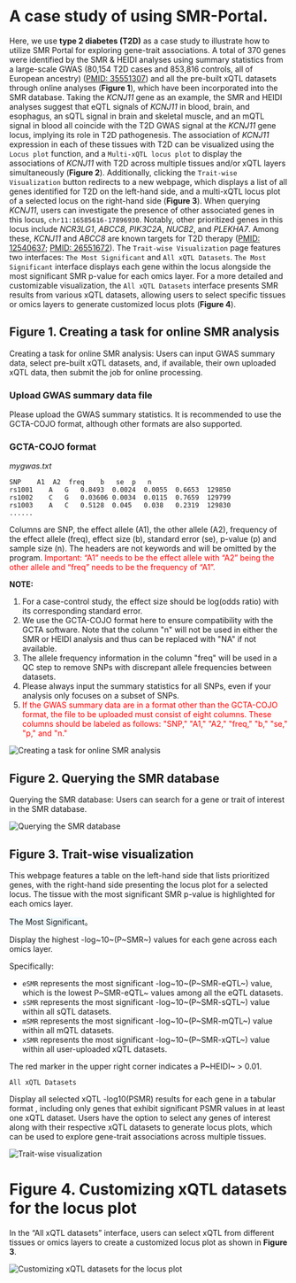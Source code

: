 # A case study of using SMR-Portal.

Here, we use **type 2 diabetes (T2D)** as a case study to illustrate how to utilize SMR Portal for exploring gene-trait associations. A total of 370 genes were identified by the SMR & HEIDI analyses using summary statistics from a large-scale GWAS (80,154 T2D cases and 853,816 controls, all of European ancestry) ([PMID: 35551307](10.1038/s41588-022-01058-3)) and all the pre-built xQTL datasets through online analyses (**Figure 1**), which have been incorporated into the SMR database. Taking the *KCNJ11* gene as an example, the SMR and HEIDI analyses suggest that eQTL signals of *KCNJ11* in blood, brain, and esophagus, an sQTL signal in brain and skeletal muscle, and an mQTL signal in blood all coincide with the T2D GWAS signal at the *KCNJ11* gene locus, implying its role in T2D pathogenesis. The association of *KCNJ11* expression in each of these tissues with T2D can be visualized using the `Locus plot` function, and a `Multi-xQTL locus plot` to display the associations of *KCNJ11* with T2D across multiple tissues and/or xQTL layers simultaneously (**Figure 2**). Additionally, clicking the `Trait-wise Visualization` button redirects to a new webpage, which displays a list of all genes identified for T2D on the left-hand side, and a multi-xQTL locus plot of a selected locus on the right-hand side (**Figure 3**). When querying *KCNJ11*, users can investigate the presence of other associated genes in this locus, `chr11:16585616-17896930`. Notably, other prioritized genes in this locus include *NCR3LG1*, *ABCC8*, *PIK3C2A*, *NUCB2*, and *PLEKHA7*. Among these, *KCNJ11* and *ABCC8* are known targets for T2D therapy ([PMID: 12540637](10.2337/diabetes.52.2.568); [PMID: 26551672](10.1038/ng.3437)). The `Trait-wise Visualization` page features two interfaces: `The Most Significant` and `All xQTL Datasets`. `The Most Significant` interface displays each gene within the locus alongside the most significant SMR p-value for each omics layer. For a more detailed and customizable visualization, the `All xQTL Datasets` interface presents SMR results from various xQTL datasets, allowing users to select specific tissues or omics layers to generate customized locus plots (**Figure 4**).

## Figure 1. Creating a task for online SMR analysis

Creating a task for online SMR analysis: Users can input GWAS summary data, select pre-built xQTL datasets, and, if available, their own uploaded xQTL data, then submit the job for online processing.

### Upload GWAS summary data file

Please upload the GWAS summary statistics. It is recommended to use the GCTA-COJO format, although other formats are also supported.

### GCTA-COJO format

*mygwas.txt*

```
SNP    A1  A2  freq    b   se  p   n
rs1001    A   G   0.8493  0.0024  0.0055  0.6653  129850
rs1002    C   G   0.03606 0.0034  0.0115  0.7659  129799
rs1003    A   C   0.5128  0.045   0.038   0.2319  129830
......
```
Columns are SNP, the effect allele (A1), the other allele (A2), frequency of the effect allele (freq), effect size (b), standard error (se), p-value (p) and sample size (n). The headers are not keywords and will be omitted by the program. <span style="color: red;">Important: “A1” needs to be the effect allele with “A2” being the other allele and “freq” needs to be the frequency of “A1”.</span>

**NOTE:**

1) For a case-control study, the effect size should be log(odds ratio) with its corresponding standard error.
2) We use the GCTA-COJO format here to ensure compatibility with the GCTA software. Note that the column "n" will not be used in either the SMR or HEIDI analysis and thus can be replaced with "NA" if not available.
3) The allele frequency information in the column "freq" will be used in a QC step to remove SNPs with discrepant allele frequencies between datasets.
4) Please always input the summary statistics for all SNPs, even if your analysis only focuses on a subset of SNPs.
5) <span style="color: red;">If the GWAS summary data are in a format other than the GCTA-COJO format, the file to be uploaded must consist of eight columns. These columns should be labeled as follows: "SNP," "A1," "A2," "freq," "b," "se," "p," and "n."</span>



![Creating a task for online SMR analysis](https://static.westlakefuturegene.com/smr_images/tutorial_1.png)

## Figure 2. Querying the SMR database

Querying the SMR database: Users can search for a gene or trait of interest in the SMR database.

![Querying the SMR database](https://static.westlakefuturegene.com/smr_images/tutorial_2.png)

## Figure 3. Trait-wise visualization

This webpage features a table on the left-hand side that lists prioritized genes, with the right-hand side presenting the locus plot for a selected locus. The tissue with the most significant SMR p-value is highlighted for each omics layer.

<span style="background-color: #f0faff;">The Most Significant</span>。


Display the highest -log~10~(P~SMR~) values for each gene across each omics layer.

Specifically:
- `eSMR` represents the most significant -log~10~(P~SMR-eQTL~) value, which is the lowest P~SMR-eQTL~ values among all the eQTL datasets.
- `sSMR` represents the most significant -log~10~(P~SMR-sQTL~) value within all sQTL datasets.
- `mSMR` represents the most significant -log~10~(P~SMR-mQTL~) value within all mQTL datasets.
- `xSMR` represents the most significant -log~10~(P~SMR-xQTL~) value within all user-uploaded xQTL datasets.

The red marker in the upper right corner indicates a P~HEIDI~ > 0.01.

`All xQTL Datasets`

Display all selected xQTL -log10(PSMR) results for each gene in a tabular format , including only genes that exhibit significant PSMR values in at least one xQTL dataset. Users have the option to select any genes of interest along with their respective xQTL datasets to generate locus plots, which can be used to explore gene-trait associations across multiple tissues.

![Trait-wise visualization](https://static.westlakefuturegene.com/smr_images/tutorial_3.png)

# Figure 4. Customizing xQTL datasets for the locus plot

In the “All xQTL datasets” interface, users can select xQTL from different tissues or omics layers to create a customized locus plot as shown in **Figure 3**.

![Customizing xQTL datasets for the locus plot](https://static.westlakefuturegene.com/smr_images/tutorial_4.png)

